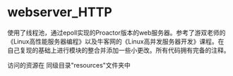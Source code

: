 # webserver_HTTP
使用了线程池，通过epoll实现的Proactor版本的web服务器。参考了游双老师的《Linux高性能服务器编程》以及牛客网的《Linux高并发服务器开发》课程。在自己复现的基础上进行模块的整合并添加一些小更改。所有代码拥有完备的注释。

访问的资源在 同级目录"resources"文件夹中
